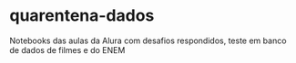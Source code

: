 # quarentena-dados
Notebooks das aulas da Alura com desafios respondidos, teste em banco de dados de filmes e do ENEM

